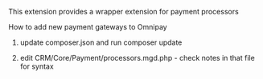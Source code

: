 This extension provides a wrapper extension for payment processors

How to add new payment gateways to Omnipay


1) update composer.json and run composer update


2) edit CRM/Core/Payment/processors.mgd.php - check notes in that file for syntax

